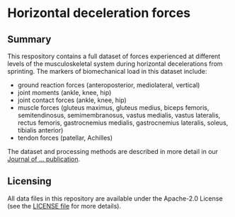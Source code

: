 # Horizontal deceleration forces

## Summary
This respository contains a full dataset of forces experienced at different levels of the musculoskeletal system during horizontal decelerations from sprinting. The markers of biomechanical load in this dataset include:
+ ground reaction forces (anteroposterior, mediolateral, vertical)
+ joint moments (ankle, knee, hip) 
+ joint contact forces (ankle, knee, hip) 
+ muscle forces (gluteus maximus, gluteus medius, biceps femoris, semitendinosus, semimembranosus, vastus medialis, vastus lateralis, rectus femoris, gastrocnemius medialis, gastrocnemius lateralis, soleus, tibialis anterior)
+ tendon forces (patellar, Achilles)

The dataset and processing methods are described in more detail in our [Journal of ... publication](https://). 


## Licensing
All data files in this repository are available under the Apache-2.0 License (see the [LICENSE file](https://github.com/JasperVerheul/hybrid-muscle-tracking/blob/main/LICENSE) for more details).
